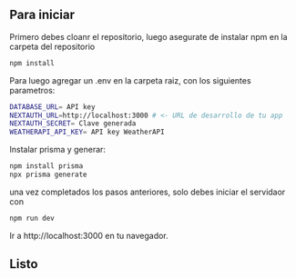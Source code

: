 ## Para iniciar

Primero debes cloanr el repositorio, luego asegurate de instalar npm en la carpeta del repositorio

```bash 
npm install
```

Para luego agregar un .env en la carpeta raiz, con los siguientes parametros:

```bash
DATABASE_URL= API key
NEXTAUTH_URL=http://localhost:3000 # <- URL de desarrollo de tu app
NEXTAUTH_SECRET= Clave generada
WEATHERAPI_API_KEY= API key WeatherAPI
```

Instalar prisma y generar:

```bash
npm install prisma
npx prisma generate
```

una vez completados los pasos anteriores, solo debes iniciar el servidaor con

```bash
npm run dev
```
Ir a http://localhost:3000  en tu navegador.

## Listo

